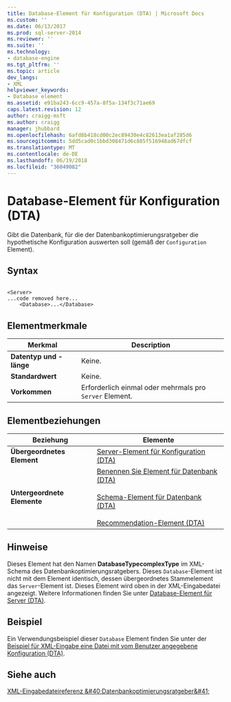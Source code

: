 ```yaml
---
title: Database-Element für Konfiguration (DTA) | Microsoft Docs
ms.custom: ''
ms.date: 06/13/2017
ms.prod: sql-server-2014
ms.reviewer: ''
ms.suite: ''
ms.technology:
- database-engine
ms.tgt_pltfrm: ''
ms.topic: article
dev_langs:
- XML
helpviewer_keywords:
- Database element
ms.assetid: e91ba243-6cc9-457a-8f5a-134f3c71ae69
caps.latest.revision: 12
author: craigg-msft
ms.author: craigg
manager: jhubbard
ms.openlocfilehash: 6afd8b418cd00c2ec89430e4c82613ea1af285d6
ms.sourcegitcommit: 5dd5cad0c1bbd308471d6c885f516948ad67dfcf
ms.translationtype: MT
ms.contentlocale: de-DE
ms.lasthandoff: 06/19/2018
ms.locfileid: "36049082"
---
```

# <a name="database-element-for-configuration-dta"></a>Database-Element für Konfiguration (DTA)
  Gibt die Datenbank, für die der Datenbankoptimierungsratgeber die hypothetische Konfiguration auswerten soll (gemäß der `Configuration` Element).  
  
## <a name="syntax"></a>Syntax  
  
```  
  
<Server>  
...code removed here...  
    <Database>...</Database>  
```  
  
## <a name="element-characteristics"></a>Elementmerkmale  
  
|Merkmal|Description|  
|--------------------|-----------------|  
|**Datentyp und -länge**|Keine.|  
|**Standardwert**|Keine.|  
|**Vorkommen**|Erforderlich einmal oder mehrmals pro `Server` Element.|  
  
## <a name="element-relationships"></a>Elementbeziehungen  
  
|Beziehung|Elemente|  
|------------------|--------------|  
|**Übergeordnetes Element**|[Server-Element für Konfiguration &#40;DTA&#41;](server-element-for-configuration-dta.md)|  
|**Untergeordnete Elemente**|[Benennen Sie Element für Datenbank &#40;DTA&#41;](name-element-for-database-dta.md)<br /><br /> [Schema-Element für Datenbank &#40;DTA&#41;](schema-element-for-database-dta.md)<br /><br /> [Recommendation-Element &#40;DTA&#41;](recommendation-element-dta.md)|  
  
## <a name="remarks"></a>Hinweise  
 Dieses Element hat den Namen **DatabaseTypecomplexType** im XML-Schema des Datenbankoptimierungsratgebers. Dieses `Database`-Element ist nicht mit dem Element identisch, dessen übergeordnetes Stammelement das `Server`-Element ist. Dieses Element wird oben in der XML-Eingabedatei angezeigt. Weitere Informationen finden Sie unter [Database-Element für Server &#40;DTA&#41;](database-element-for-server-dta.md).  
  
## <a name="example"></a>Beispiel  
 Ein Verwendungsbeispiel dieser `Database` Element finden Sie unter der [Beispiel für XML-Eingabe eine Datei mit vom Benutzer angegebene Konfiguration &#40;DTA&#41;](xml-input-file-sample-with-user-specified-configuration-dta.md).  
  
## <a name="see-also"></a>Siehe auch  
 
  [XML-Eingabedateireferenz &amp;#40;Datenbankoptimierungsratgeber&amp;#41;](xml-input-file-reference-database-engine-tuning-advisor.md)  
  
  